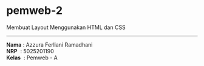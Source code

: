 # pemweb-2
Membuat Layout Menggunakan HTML dan CSS

--------------------------------
**Nama**&nbsp;: Azzura Ferliani Ramadhani<br>
**NRP**&nbsp; : 5025201190<br>
**Kelas**&nbsp; : Pemweb - A<br>
